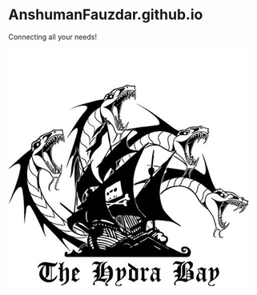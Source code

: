 # AnshumanFauzdar.github.io

Connecting all your needs!

![](https://raw.githubusercontent.com/AnshumanFauzdar/anshumanfauzdar.github.io/master/Logo.jpg)
